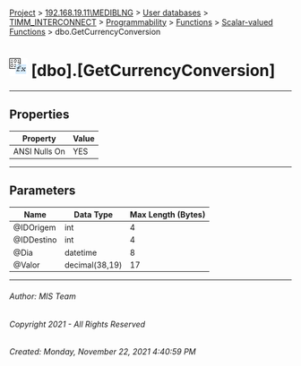 #### 

[Project](../../../../../../index.md) > [192.168.19.11\\MEDIBLNG](../../../../../index.md) > [User databases](../../../../index.md) > [TIMM_INTERCONNECT](../../../index.md) > [Programmability](../../index.md) > [Functions](../index.md) > [Scalar-valued Functions](Scalar-valued_Functions.md) > dbo.GetCurrencyConversion

# ![Scalar-valued Functions](../../../../../../Images/Function_Scalar32.png) [dbo].[GetCurrencyConversion]

---

## <a name="#properties"></a>Properties

| Property | Value |
|---|---|
| ANSI Nulls On | YES |


---

## <a name="#parameters"></a>Parameters

| Name | Data Type | Max Length (Bytes) |
|---|---|---|
| @IDOrigem | int | 4 |
| @IDDestino | int | 4 |
| @Dia | datetime | 8 |
| @Valor | decimal(38,19) | 17 |


---

###### Author:  MIS Team

###### Copyright 2021 - All Rights Reserved

###### Created: Monday, November 22, 2021 4:40:59 PM

